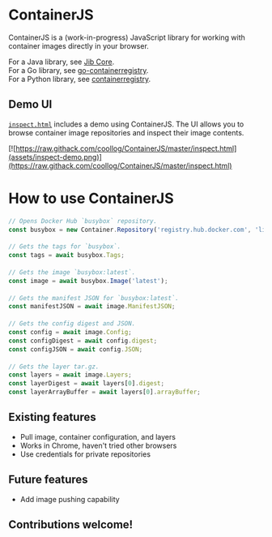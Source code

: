 # ContainerJS

ContainerJS is a (work-in-progress) JavaScript library for working with container images directly in your browser.

For a Java library, see [Jib Core](https://github.com/GoogleContainerTools/jib/tree/master/jib-core).\
For a Go library, see [go-containerregistry](https://github.com/google/go-containerregistry).\
For a Python library, see [containerregistry](https://github.com/google/containerregistry).

## Demo UI

[`inspect.html`](https://raw.githack.com/coollog/ContainerJS/master/inspect.html) includes a demo using ContainerJS. The UI allows you to browse container image repositories and inspect their image contents.

[![https://raw.githack.com/coollog/ContainerJS/master/inspect.html](assets/inspect-demo.png)](https://raw.githack.com/coollog/ContainerJS/master/inspect.html)

# How to use ContainerJS

```javascript
// Opens Docker Hub `busybox` repository.
const busybox = new Container.Repository('registry.hub.docker.com', 'library/busybox');

// Gets the tags for `busybox`.
const tags = await busybox.Tags;

// Gets the image `busybox:latest`.
const image = await busybox.Image('latest');

// Gets the manifest JSON for `busybox:latest`.
const manifestJSON = await image.ManifestJSON;

// Gets the config digest and JSON.
const config = await image.Config;
const configDigest = await config.digest;
const configJSON = await config.JSON;

// Gets the layer tar.gz.
const layers = await image.Layers;
const layerDigest = await layers[0].digest;
const layerArrayBuffer = await layers[0].arrayBuffer;
```

## Existing features

- Pull image, container configuration, and layers
- Works in Chrome, haven't tried other browsers
- Use credentials for private repositories

## Future features

- Add image pushing capability

## Contributions welcome!